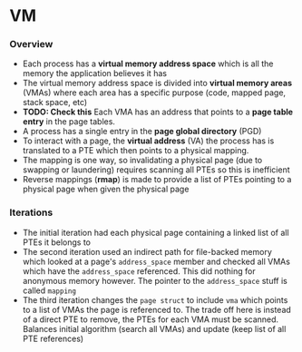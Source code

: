 # VM

### Overview

- Each process has a __virtual memory address space__ which is all the memory the application believes it has
- The virtual memory address space is divided into __virtual memory areas__ (VMAs) where each area has a specific purpose (code, mapped page, stack space, etc)
- __TODO: Check this__ Each VMA has an address that points to a __page table entry__ in the page tables. 
- A process has a single entry in the __page global directory__ (PGD)
- To interact with a page, the __virtual address__ (VA) the process has is translated to a PTE which then points to a physical mapping. 
- The mapping is one way, so invalidating a physical page (due to swapping or laundering) requires scanning all PTEs so this is inefficient 
- Reverse mappings (__rmap__) is made to provide a list of PTEs pointing to a physical page when given the physical page 

### Iterations

- The initial iteration had each physical page containing a linked list of all PTEs it belongs to
- The second iteration used an indirect path for file-backed memory which looked at a page's `address_space` member and checked all VMAs which have the `address_space` referenced. 
  This did nothing for anonymous memory however. The pointer to the `address_space` stuff is called `mapping`
- The third iteration changes the `page struct` to include `vma` which points to a list of VMAs the page is referenced to. 
  The trade off here is instead of a direct PTE to remove, the PTEs for each VMA must be scanned. Balances initial algorithm (search all VMAs) and update (keep list of all PTE references)

